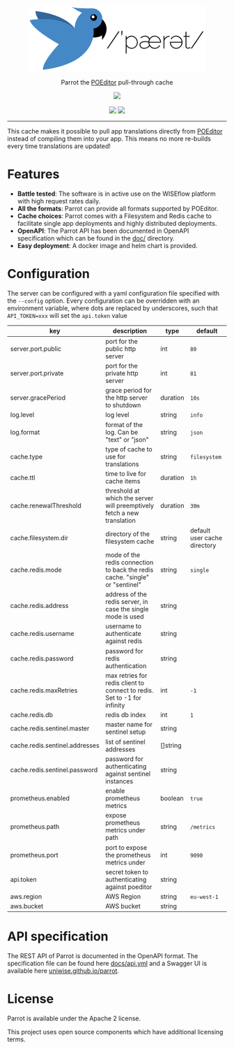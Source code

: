 
<p align="center">
<img alt="Parrot logo" src="assets/parrot_banner.svg" height="150"/>
</p>

<p align="center">
  Parrot the <a href="http://poeditor.com/">POEditor</a> pull-through cache
</p>

<p align="center">
  <a href="https://github.com/UNIwise/parrot/releases/latest"><img src="https://img.shields.io/github/v/release/UNIwise/parrot"></a>
</p>
<p align="center">
  <img src="https://api.stage.eu.wiseflow.io/badges/v1/namespace/parrot/deployment/parrot?text=stage">
  <img src="https://api.eu.wiseflow.io/badges/v1/namespace/parrot/deployment/parrot?text=prod">
</p>

<hr/>

This cache makes it possible to pull app translations directly from [POEditor](http://poeditor.com/) instead of compiling them into your app. This means no more re-builds every time translations are updated!

# Features

-  **Battle tested**: The software is in active use on the WISEflow platform with high request rates daily.
-  **All the formats**: Parrot can provide all formats supported by POEditor.
-   **Cache choices**: Parrot comes with a Filesystem and Redis cache to facilitate single app deployments and highly distributed deployments.
-   **OpenAPI**: The Parrot API has been documented in OpenAPI specification which can be found in the [doc/](/docs) directory.
-  **Easy deployment**: A docker image and helm chart is provided.

# Configuration

The server can be configured with a yaml configuration file specified with the `--config` option. Every configuration can be overridden with an environment variable, where dots are replaced by underscores, such that `API_TOKEN=xxx` will set the `api.token` value

| key                            | description                                                                  | type     | default                      |
| ------------------------------ | ---------------------------------------------------------------------------- | -------- | ---------------------------- |
| server.port.public                    | port for the public http server                                                | int      | `80`                         |
| server.port.private                    | port for the private http server                                                | int      | `81`                         |
| server.gracePeriod             | grace period for the http server to shutdown                                 | duration | `10s`                        |
| log.level                      | log level                                                                    | string   | `info`                       |
| log.format                     | format of the log. Can be "text" or "json"                                   | string   | `json`                       |
| cache.type                     | type of cache to use for translations                                        | string   | `filesystem`                 |
| cache.ttl                      | time to live for cache items                                                 | duration | `1h`                         |
| cache.renewalThreshold         | threshold at which the server will preemptively fetch a new translation      | duration | `30m`                        |
| cache.filesystem.dir           | directory of the filesystem cache                                            | string   | default user cache directory |
| cache.redis.mode               | mode of the redis connection to back the redis cache. "single" or "sentinel" | string   | `single`                     |
| cache.redis.address            | address of the redis server, in case the single mode is used                 | string   |
| cache.redis.username           | username to authenticate against redis                                       | string   |
| cache.redis.password           | password for redis authentication                                            | string   |
| cache.redis.maxRetries         | max retries for redis client to connect to redis. Set to -1 for infinity     | int      | `-1`                         |
| cache.redis.db                 | redis db index                                                               | int      | `1`                          |
| cache.redis.sentinel.master    | master name for sentinel setup                                               | string   |
| cache.redis.sentinel.addresses | list of sentinel addresses                                                   | []string |
| cache.redis.sentinel.password  | password for authenticating against sentinel instances                       | string   |
| prometheus.enabled             | enable prometheus metrics                                                    | boolean  | `true`                       |
| prometheus.path                | expose prometheus metrics under path                                         | string   | `/metrics`                   |
| prometheus.port                | port to expose the prometheus metrics under                                  | int      | `9090`                       |
| api.token                      | secret token to authenticating against poeditor                              | string   |
| aws.region                    | AWS Region | string | `eu-west-1` |
| aws.bucket                    | AWS bucket | string | 


# API specification

The REST API of Parrot is documented in the OpenAPI format. The specification file can be found here [docs/api.yml](docs/api.yml) and a Swagger UI is available here [uniwise.github.io/parrot](https://uniwise.github.io/parrot).

# License

Parrot is available under the Apache 2 license.

This project uses open source components which have additional licensing terms.
